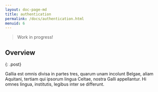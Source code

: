 ```yaml
---
layout: doc-page-md
title: authentication
permalink: /docs/authentication.html
menuid: 6
---
```


> Work in progress!

## Overview
{: .post}

Gallia est omnis divisa in partes tres, quarum unam incolunt Belgae, aliam Aquitani, tertiam qui ipsorum lingua Celtae, nostra Galli appellantur. Hi omnes lingua, institutis, legibus inter se differunt.